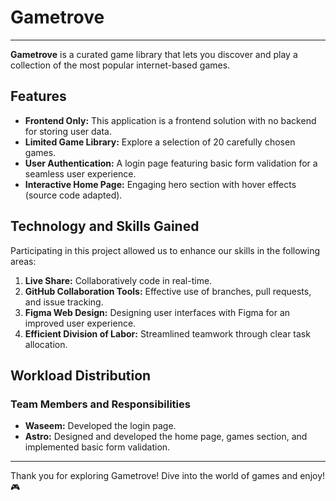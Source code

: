 # Gametrove

---

**Gametrove** is a curated game library that lets you discover and play a collection of the most popular internet-based games.

## Features

- **Frontend Only:** This application is a frontend solution with no backend for storing user data.
- **Limited Game Library:** Explore a selection of 20 carefully chosen games.
- **User Authentication:** A login page featuring basic form validation for a seamless user experience.
- **Interactive Home Page:** Engaging hero section with hover effects (source code adapted).

## Technology and Skills Gained

Participating in this project allowed us to enhance our skills in the following areas:

1. **Live Share:** Collaboratively code in real-time.
2. **GitHub Collaboration Tools:** Effective use of branches, pull requests, and issue tracking.
3. **Figma Web Design:** Designing user interfaces with Figma for an improved user experience.
4. **Efficient Division of Labor:** Streamlined teamwork through clear task allocation.

## Workload Distribution

### Team Members and Responsibilities

- **Waseem:** Developed the login page.
- **Astro:** Designed and developed the home page, games section, and implemented basic form validation.

---

Thank you for exploring Gametrove! Dive into the world of games and enjoy! 🎮
